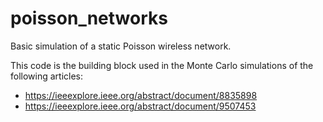 # poisson_networks
Basic simulation of a static Poisson wireless network.

This code is the building block used in the Monte Carlo simulations of the following articles:
- https://ieeexplore.ieee.org/abstract/document/8835898
- https://ieeexplore.ieee.org/abstract/document/9507453
